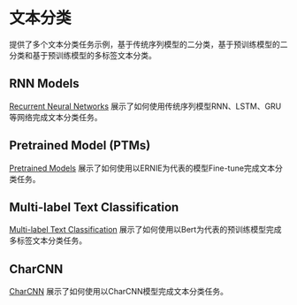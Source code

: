 # 文本分类

提供了多个文本分类任务示例，基于传统序列模型的二分类，基于预训练模型的二分类和基于预训练模型的多标签文本分类。

## RNN Models

[Recurrent Neural Networks](./rnn) 展示了如何使用传统序列模型RNN、LSTM、GRU等网络完成文本分类任务。

## Pretrained Model (PTMs)

[Pretrained Models](./pretrained_models) 展示了如何使用以ERNIE为代表的模型Fine-tune完成文本分类任务。

## Multi-label Text Classification

[Multi-label Text Classification](./multi_label) 展示了如何使用以Bert为代表的预训练模型完成多标签文本分类任务。

## CharCNN

[CharCNN](./charcnn) 展示了如何使用以CharCNN模型完成文本分类任务。
